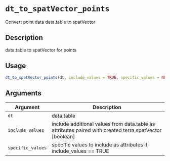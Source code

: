 # `dt_to_spatVector_points`

Convert point data data.table to spatVector


## Description

data.table to spatVector for points


## Usage

```r
dt_to_spatVector_points(dt, include_values = TRUE, specific_values = NULL)
```


## Arguments

Argument      |Description
------------- |----------------
`dt`     |     data.table
`include_values`     |     include additional values from data.table as attributes paired with created terra spatVector [boolean]
`specific_values`     |     specific values to include as attributes if include_values == TRUE


